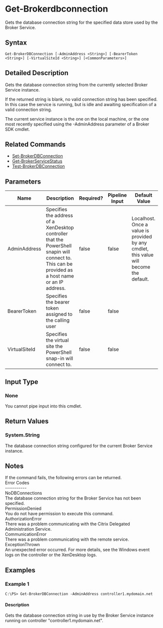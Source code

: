﻿
# Get-Brokerdbconnection
Gets the database connection string for the specified data store used by the Broker Service.
## Syntax
```
Get-BrokerDBConnection [-AdminAddress <String>] [-BearerToken <String>] [-VirtualSiteId <String>] [<CommonParameters>]
```
## Detailed Description
Gets the database connection string from the currently selected Broker Service instance.

If the returned string is blank, no valid connection string has been specified. In this case the service is running, but is idle and awaiting specification of a valid connection string.

The current service instance is the one on the local machine, or the one most recently specified using the -AdminAddress parameter of a Broker SDK cmdlet.


## Related Commands

* [Set-BrokerDBConnection](../Set-BrokerDBConnection/)
* [Get-BrokerServiceStatus](../Get-BrokerServiceStatus/)
* [Test-BrokerDBConnection](../Test-BrokerDBConnection/)
## Parameters
| Name   | Description | Required? | Pipeline Input | Default Value |
| --- | --- | --- | --- | --- |
| AdminAddress | Specifies the address of a XenDesktop controller that the PowerShell snapin will connect to. This can be provided as a host name or an IP address. | false | false | Localhost. Once a value is provided by any cmdlet, this value will become the default. |
| BearerToken | Specifies the bearer token assigned to the calling user | false | false |  |
| VirtualSiteId | Specifies the virtual site the PowerShell snap-in will connect to. | false | false |  |

## Input Type

### None
You cannot pipe input into this cmdlet.
## Return Values

### System.String
The database connection string configured for the current Broker Service instance.
## Notes
If the command fails, the following errors can be returned.<br>    Error Codes<br>    -----------<br>    NoDBConnections<br>        The database connection string for the Broker Service has not been specified.<br>    PermissionDenied<br>        You do not have permission to execute this command.<br>    AuthorizationError<br>        There was a problem communicating with the Citrix Delegated Administration Service.<br>    CommunicationError<br>        There was a problem communicating with the remote service.<br>    ExceptionThrown<br>        An unexpected error occurred.  For more details, see the Windows event logs on the controller or the XenDesktop logs.
## Examples

### Example 1
```
C:\PS> Get-BrokerDBConnection -AdminAddress controller1.mydomain.net
```
#### Description
Gets the database connection string in use by the Broker Service instance running on controller "controller1.mydomain.net".
